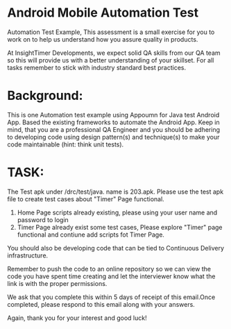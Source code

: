 # Android Mobile Automation Test

Automation Test Example, This assessment is a small exercise for you to work on to help us understand how you assure quality in products.

At InsightTimer Developments, we expect solid QA skills from our QA team so this will provide us with a better understanding of your skillset. For all tasks remember to stick with industry standard best practices.


# Background: 

This is one Automation test example using Appoumn for Java test Android App. Based the existing frameworks to automate the Android App. Keep in mind, that you are a professional QA Engineer and you should be adhering to developing code using design pattern(s) and technique(s) to make your code maintainable (hint: think unit tests). 

# TASK:

The Test apk under /drc/test/java. name is 203.apk. Please use the test apk file to create test cases about "Timer" Page functional. 
  1. Home Page scripts already existing, please using your user name and password to login
  2. Timer Page already exist some test cases, Please explore "Timer" page functional and contiune add scripts fot Timer Page.
 
You should also be developing code that can be tied to Continuous Delivery infrastructure.

Remember to push the code to an online repository so we can view the code you have spent time creating and let the interviewer know what the link is with the proper permissions.

We ask that you complete this within 5 days of receipt of this email.Once completed, please respond to this email along with your answers.

Again, thank you for your interest and good luck!


